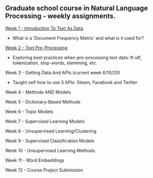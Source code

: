 ## Graduate school course in Natural Language Processing - weekly assignments.

[Week 1 - Introduction To Text As Data](https://github.com/cbroker1/text-as-data/blob/master/Assignments/TAD_Week_1_Broker_Carl.ipynb)

- What is a 'Document Frequency Matrix' and what is it used for?

[Week 2 - Text Pre-Processing](https://github.com/cbroker1/text-as-data/blob/master/Assignments/TAD_Week_2_Broker_Carl.ipynb)

- Exploring best practices when pre-processing text data: tf-idf, tokenization, stop-words, stemming, etc.

Week 3 - Getting Data And APIs (current week 6/10/20)

- Taught self how to use 3 APIs: Steam, Facebook and Twitter 

Week 4 - Methods AND Models

Week 5 - Dictionary-Based Methods

Week 6 - Topic Models

Week 7 - Supervised Learning Models

Week 8 - Unsupervised Learning/Clustering

Week 9 - Supervised Classification Models

Week 10 - Unsupervised Learning Methods

Week 11 - Word Embeddings

Week 12 - Course Project Submission
